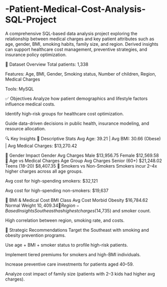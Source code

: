 # -Patient-Medical-Cost-Analysis-SQL-Project
A comprehensive SQL-based data analysis project exploring the relationship between medical charges and key patient attributes such as age, gender, BMI, smoking habits, family size, and region. Derived insights can support healthcare cost management, preventive strategies, and insurance policy optimization.

📁 Dataset Overview
Total patients: 1,338

Features: Age, BMI, Gender, Smoking status, Number of children, Region, Medical Charges

Tools: MySQL 

✅ Objectives
Analyze how patient demographics and lifestyle factors influence medical costs.

Identify high-risk groups for healthcare cost optimization.

Guide data-driven decisions in public health, insurance modeling, and resource allocation.

🔍 Key Insights
📌 Descriptive Stats
Avg Age: 39.21 | Avg BMI: 30.66 (Obese) | Avg Medical Charges: $13,270.42

📌 Gender Impact
Gender	Avg Charges
Male	$13,956.75
Female	$12,569.58
📌 Age vs Medical Charges
Age Group	Avg Charges
Senior (60+)	$21,248.02
Teens (18–20)	$8,407.35
📌 Smokers vs Non-Smokers
Smokers incur 2–4x higher charges across all age groups.

Avg cost for high-spending smokers: $32,121

Avg cost for high-spending non-smokers: $19,637

📌 BMI & Medical Cost
BMI Class	Avg Cost
Morbid Obesity	$16,784.62
Normal Weight	$10,409.34
📌 Region-Based Insights
Southeast has highest charges ($14,735) and smoker count.

High correlation between region, smoking rate, and costs.

🧠 Strategic Recommendations
Target the Southeast with smoking and obesity prevention programs.

Use age + BMI + smoker status to profile high-risk patients.

Implement tiered premiums for smokers and high-BMI individuals.

Increase preventive care investments for patients aged 40–59.

Analyze cost impact of family size (patients with 2–3 kids had higher avg charges).


